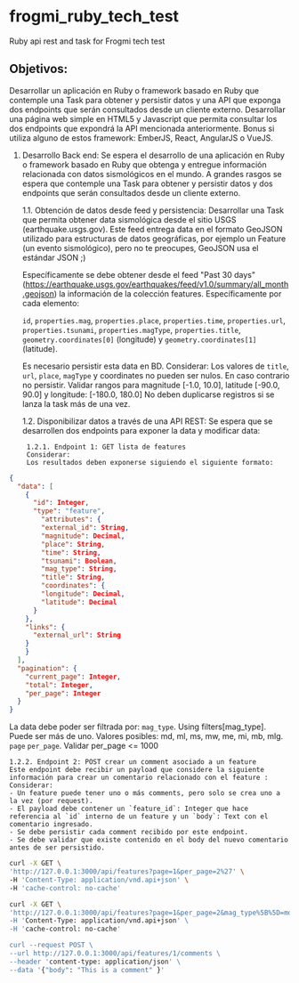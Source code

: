 # frogmi_ruby_tech_test
Ruby api rest and task for Frogmi tech test

## Objetivos:
Desarrollar un aplicación en Ruby o framework basado en Ruby que contemple una Task para obtener y persistir datos y una API que exponga dos endpoints que serán consultados desde un cliente externo.
Desarrollar una página web simple en HTML5 y Javascript que permita consultar los dos endpoints que expondrá la API mencionada anteriormente. Bonus si utiliza alguno de estos framework: EmberJS, React, AngularJS o VueJS.

1. Desarrollo Back end:
Se espera el desarrollo de una aplicación en Ruby o framework basado en Ruby que obtenga y entregue información relacionada con datos sismológicos en el mundo. A grandes rasgos se espera que contemple una Task para obtener y persistir datos y dos endpoints que serán consultados desde un cliente externo.

	1.1. Obtención de datos desde feed y persistencia:
Desarrollar una Task que permita obtener data sismológica desde el sitio USGS (earthquake.usgs.gov). Este feed entrega data en el formato GeoJSON utilizado para estructuras de datos geográficas, por ejemplo un Feature (un evento sismológico), pero no te preocupes, GeoJSON usa el estándar JSON ;)

	Específicamente se debe obtener desde el feed "Past 30 days" (https://earthquake.usgs.gov/earthquakes/feed/v1.0/summary/all_month.geojson) la información de la colección features. Específicamente por cada elemento:

	`id`, `properties.mag`, `properties.place`, `properties.time`, `properties.url`, `properties.tsunami`, `properties.magType`, `properties.title`, `geometry.coordinates[0]` (longitude) y `geometry.coordinates[1]` (latitude).

	Es necesario persistir esta data en BD. Considerar:
Los valores de `title`, `url`, `place`, `magType` y coordinates no pueden ser nulos. En caso contrario no persistir.
Validar rangos para magnitude [-1.0, 10.0], latitude [-90.0, 90.0] y longitude: [-180.0, 180.0]
No deben duplicarse registros si se lanza la task más de una vez.

	1.2. Disponibilizar datos a través de una API REST:
Se espera que se desarrollen dos endpoints para exponer la data y modificar data:

		1.2.1. Endpoint 1: GET lista de features
		Considerar:
		Los resultados deben exponerse siguiendo el siguiente formato:
```json
{
  "data": [
    {
      "id": Integer,
      "type": "feature",
        "attributes": {
        "external_id": String,
        "magnitude": Decimal,
        "place": String,
        "time": String,
        "tsunami": Boolean,
        "mag_type": String,
        "title": String,
        "coordinates": {
        "longitude": Decimal,
        "latitude": Decimal
      }
    },
    "links": {
      "external_url": String
    }
    }
  ],
  "pagination": {
    "current_page": Integer,
    "total": Integer,
    "per_page": Integer
  }
}
```

La data debe poder ser filtrada por:
`mag_type`. Using filters[mag_type]. Puede ser más de uno. Valores posibles: md, ml, ms, mw, me, mi, mb, mlg.
`page`
`per_page`. Validar per_page <= 1000

	1.2.2. Endpoint 2: POST crear un comment asociado a un feature
	Este endpoint debe recibir un payload que considere la siguiente información para crear un comentario relacionado con el feature :
	Considerar:
	- Un feature puede tener uno o más comments, pero solo se crea uno a la vez (por request).
	- El payload debe contener un `feature_id`: Integer que hace referencia al `id` interno de un feature y un `body`: Text con el comentario ingresado.
	- Se debe persistir cada comment recibido por este endpoint.
	- Se debe validar que existe contenido en el body del nuevo comentario antes de ser persistido.

```bash
curl -X GET \
'http://127.0.0.1:3000/api/features?page=1&per_page=2%27' \
-H 'Content-Type: application/vnd.api+json' \
-H 'cache-control: no-cache'

curl -X GET \
'http://127.0.0.1:3000/api/features?page=1&per_page=2&mag_type%5B%5D=md%27 \
-H 'Content-Type: application/vnd.api+json' \
-H 'cache-control: no-cache'

curl --request POST \
--url http://127.0.0.1:3000/api/features/1/comments \
--header 'content-type: application/json' \
--data '{"body": "This is a comment" }'
```
